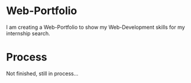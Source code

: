 # Web-Portfolio

I am creating a Web-Portfolio to show my Web-Development skills for my internship search. 

# Process

Not finished, still in process...
